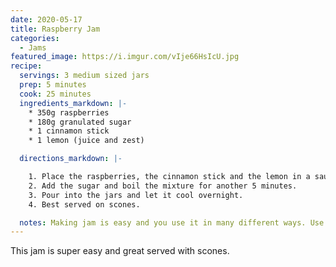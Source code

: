 ```yaml
---
date: 2020-05-17
title: Raspberry Jam
categories:
  - Jams
featured_image: https://i.imgur.com/vIje66HsIcU.jpg
recipe:
  servings: 3 medium sized jars
  prep: 5 minutes
  cook: 25 minutes
  ingredients_markdown: |-
    * 350g raspberries
    * 180g granulated sugar
    * 1 cinnamon stick
    * 1 lemon (juice and zest)

  directions_markdown: |-

    1. Place the raspberries, the cinnamon stick and the lemon in a saucepan. Bring to the boil and mash the mixture. Boil for another 1-2 minutes, while constantly stirring.
    2. Add the sugar and boil the mixture for another 5 minutes.
    3. Pour into the jars and let it cool overnight.
    4. Best served on scones.

  notes: Making jam is easy and you use it in many different ways. Use it in cakes or just as a spreader.
---
```

This jam is super easy and great served with scones.
